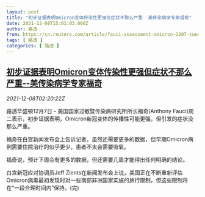 ```yaml
---
layout: post
title: "初步证据表明Omicron变体传染性更强但症状不那么严重--美传染病学专家福奇"
date: 2021-12-08T15:01:03.000Z
author: 路透
from: https://cn.reuters.com/article/fauci-assessment-omicron-1207-tues-idCNKBS2IN056
tags: [ 路透 ]
categories: [ 路透 ]
---
```

<!--1638975663000-->
[初步证据表明Omicron变体传染性更强但症状不那么严重--美传染病学专家福奇](https://cn.reuters.com/article/fauci-assessment-omicron-1207-tues-idCNKBS2IN056)
------

<div>
<div><i>2021-12-08T02:20:22Z</i></div><p>路透华盛顿12月7日 - 美国国家过敏暨传染病研究所所长福奇(Anthony Fauci)周二表示，初步证据表明，Omicron新冠变体的传播性可能更强，但引发的症状没那么严重。</p><p>福奇在白宫新闻发布会上告诉记者，虽然还需要更多的数据，但早期Omicron病例需要住院治疗的似乎更少，患者不太会需要吸氧。</p><p>福奇说，预计下周会有更多的数据，但还需要几周才能得出任何明确的结论。</p><p>白宫新冠应对协调员Jeff Zients在新闻发布会上说，美国正在不断重新评估Omicron病毒最初发现时对一些南部非洲国家实施的旅行限制，但这些限制将在“一段合理时间内”保持。(完)</p>
</div>
